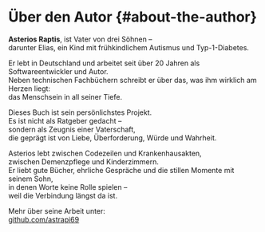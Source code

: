 # Über den Autor {#about-the-author}

**Asterios Raptis**, ist Vater von drei Söhnen –  
darunter  Elias, ein Kind mit frühkindlichem Autismus und Typ-1-Diabetes.

Er lebt in Deutschland und arbeitet seit über 20 Jahren als Softwareentwickler und Autor.  
Neben technischen Fachbüchern schreibt er über das, was ihm wirklich am Herzen liegt:  
das Menschsein in all seiner Tiefe.

Dieses Buch ist sein persönlichstes Projekt.  
Es ist nicht als Ratgeber gedacht –  
sondern als Zeugnis einer Vaterschaft,  
die geprägt ist von Liebe, Überforderung, Würde und Wahrheit.

Asterios lebt zwischen Codezeilen und Krankenhausakten,  
zwischen Demenzpflege und Kinderzimmern.  
Er liebt gute Bücher, ehrliche Gespräche und die stillen Momente mit seinem Sohn,  
in denen Worte keine Rolle spielen –  
weil die Verbindung längst da ist.

Mehr über seine Arbeit unter:  
[github.com/astrapi69](https://github.com/astrapi69)
